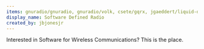 ```yaml
---
items: gnuradio/gnuradio, gnuradio/volk, csete/gqrx, jgaeddert/liquid-dsp, miek/inspectrum, kpreid/shinysdr, RangeNetworks/openbts, srsLTE/srsUE, xmikos/qspectrumanalyzer, cjcliffe/CubicSDR, jopohl/urh, https://www.youtube.com/watch?v=kWfU1G3Jq4w
display_name: Software Defined Radio
created_by: jbjonesjr
---
```

Interested in Software for Wireless Communications? This is the place.
